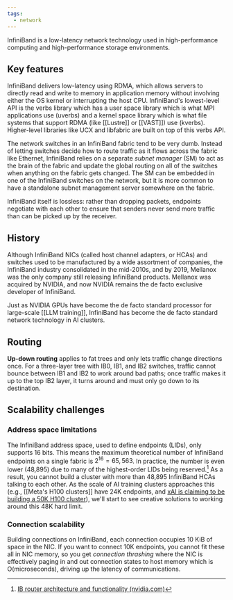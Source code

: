 ```yaml
---
tags:
  - network
---
```

InfiniBand is a low-latency network technology used in high-performance computing and high-performance storage environments.

## Key features

InfiniBand delivers low-latency using RDMA, which allows servers to directly read and write to memory in application memory without involving either the OS kernel or interrupting the host CPU. InfiniBand's lowest-level API is the verbs library which has a user space library which is what MPI applications use (uverbs) and a kernel space library which is what file systems that support RDMA (like [[Lustre]] or [[VAST]]) use (kverbs). Higher-level libraries like UCX and libfabric are built on top of this verbs API.

The network switches in an InfiniBand fabric tend to be very dumb. Instead of letting switches decide how to route traffic as it flows across the fabric like Ethernet, InfiniBand relies on a separate _subnet manager_ (SM) to act as the brain of the fabric and update the global routing on all of the switches when anything on the fabric gets changed. The SM can be embedded in one of the InfiniBand switches on the network, but it is more common to have a standalone subnet management server somewhere on the fabric.

InfiniBand itself is lossless: rather than dropping packets, endpoints negotiate with each other to ensure that senders never send more traffic than can be picked up by the receiver.

## History

Although InfiniBand NICs (called host channel adapters, or HCAs) and switches used to be manufactured by a wide assortment of companies, the InfiniBand industry consolidated in the mid-2010s, and by 2019, Mellanox was the only company still releasing InfiniBand products. Mellanox was acquired by NVIDIA, and now NVIDIA remains the de facto exclusive developer of InfiniBand.

Just as NVIDIA GPUs have become the de facto standard processor for large-scale [[LLM training]], InfiniBand has become the de facto standard network technology in AI clusters.

## Routing

**Up-down routing** applies to fat trees and only lets traffic change directions once. For a three-layer tree with IB0, IB1, and IB2 switches, traffic cannot bounce between IB1 and IB2 to work around bad paths; once traffic makes it up to the top IB2 layer, it turns around and must only go down to its destination.

## Scalability challenges

### Address space limitations

The InfiniBand address space, used to define endpoints (LIDs), only supports 16 bits. This means the maximum theoretical number of InfiniBand endpoints on a single fabric is $2^{16} = 65,563$. In practice, the number is even lower (48,895) due to many of the highest-order LIDs being reserved.[^LIDlimit] As a result, you cannot build a cluster with more than 48,895 InfiniBand HCAs talking to each other. As the scale of AI training clusters approaches this (e.g., [[Meta's H100 clusters]] have 24K endpoints, and [xAI is claiming to be building a 50K H100 cluster](https://x.com/elonmusk/status/1798066855170679021)), we'll start to see creative solutions to working around this 48K hard limit.

### Connection scalability

Building connections on InfiniBand, each connection occupies 10 KiB of space in the NIC. If you want to connect 10K endpoints, you cannot fit these all in NIC memory, so you get _connection thrashing_ where the NIC is effectively paging in and out connection states to host memory which is O(microseconds), driving up the latency of communications.

[^LIDlimit]: [IB router architecture and functionality (nvidia.com)](https://enterprise-support.nvidia.com/s/article/ib-router-architecture-and-functionality)